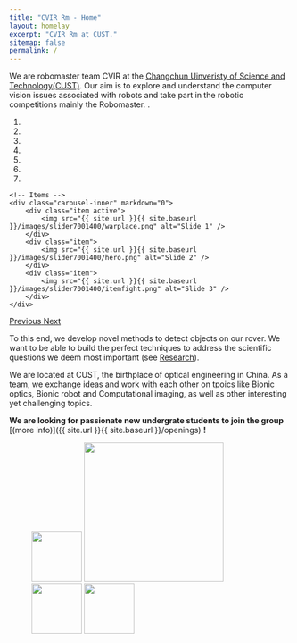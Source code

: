 ```yaml
---
title: "CVIR Rm - Home"
layout: homelay
excerpt: "CVIR Rm at CUST."
sitemap: false
permalink: /
---
```


We are robomaster team CVIR at the [Changchun Uinveristy of Science and Technology(CUST)](http://sie.cust.edu.cn/). Our aim is to explore and understand the computer vision issues associated with robots and take part in the robotic competitions mainly the Robomaster. .


<div markdown="0" id="carousel" class="carousel slide" data-ride="carousel" data-interval="4000" data-pause="hover" >
    <!-- Menu -->
    <ol class="carousel-indicators">
        <li data-target="#carousel" data-slide-to="0" class="active"></li>
        <li data-target="#carousel" data-slide-to="1"></li>
        <li data-target="#carousel" data-slide-to="2"></li>
        <li data-target="#carousel" data-slide-to="3"></li>
        <li data-target="#carousel" data-slide-to="4"></li>
        <li data-target="#carousel" data-slide-to="5"></li>
        <li data-target="#carousel" data-slide-to="6"></li>
    </ol>

    <!-- Items -->
    <div class="carousel-inner" markdown="0">
        <div class="item active">
            <img src="{{ site.url }}{{ site.baseurl }}/images/slider7001400/warplace.png" alt="Slide 1" />
        </div>
        <div class="item">
            <img src="{{ site.url }}{{ site.baseurl }}/images/slider7001400/hero.png" alt="Slide 2" />
        </div>
        <div class="item">
            <img src="{{ site.url }}{{ site.baseurl }}/images/slider7001400/itemfight.png" alt="Slide 3" />
        </div>
    </div>
  <a class="left carousel-control" href="#carousel" role="button" data-slide="prev">
    <span class="glyphicon glyphicon-chevron-left" aria-hidden="true"></span>
    <span class="sr-only">Previous</span>
  </a>
  <a class="right carousel-control" href="#carousel" role="button" data-slide="next">
    <span class="glyphicon glyphicon-chevron-right" aria-hidden="true"></span>
    <span class="sr-only">Next</span>
  </a>
</div>




To this end, we develop novel methods to detect objects on our rover. We want to be able to build the perfect techniques to address the scientific questions we deem most important (see [Research](research)).

We are located at CUST, the birthplace of optical engineering in China. As a team, we exchange ideas and work with each other on tpoics like Bionic optics, Bionic robot and Computational imaging, as well as other interesting yet challenging topics.

 **We are looking for passionate new undergrate students to join the group** [(more info)]({{ site.url }}{{ site.baseurl }}/openings) **!**

<figure class="forth">
  <img src="{{ site.url }}{{ site.baseurl }}/images/logopic/cust-logo.png" style="width: 90px">
  <img src="{{ site.url }}{{ site.baseurl }}/images/logopic/oe.png" style="width: 250px">
  <img src="{{ site.url }}{{ site.baseurl }}/images/logopic/cvirlogofill.jpg" style="width: 90px">
  <img src="{{ site.url }}{{ site.baseurl }}/images/logopic/teamlogo1.png" style="width: 90px">
</figure>
